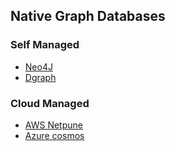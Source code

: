 ## Native Graph Databases

### Self Managed
- [Neo4J](https://Neo4J.com)
- [Dgraph](https://Dgraph.io)

### Cloud Managed
- [AWS Netpune](https://aws.amazon.com/nosql/graph/)
- [Azure cosmos](https://docs.microsoft.com/en-us/azure/cosmos-db/graph-introduction)

